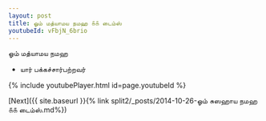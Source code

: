 ```yaml
---
layout: post
title: ஓம் மத்யாமய நமஹ ௧௧ டைம்ஸ்
youtubeId: vFbjN_6brio
---
```

 
 
 ஓம் மத்யாமய நமஹ  
 
 -  யார் பக்கச்சார்பற்றவர் 
 
  
 
  
 
 
 
 
 
 


{% include youtubePlayer.html id=page.youtubeId %}
 
[Next]({{ site.baseurl }}{% link  split2/_posts/2014-10-26-ஓம் சுஸஹாய நமஹ ௧௧ டைம்ஸ்.md%})
 
